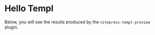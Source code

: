 # Hello Templ

Below, you will see the results produced by the `vitepress-templ-preview` plugin.

<templ-demo src="hello-demo" />

